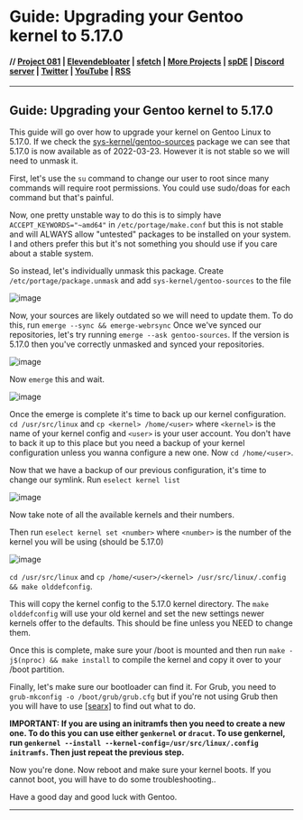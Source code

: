 # Guide: Upgrading your Gentoo kernel to 5.17.0

#### // [Project 081](https://p081.github.io) | [Elevendebloater](https://spdgmr.github.io/elevendebloater) | [sfetch](https://spdgmr.github.io/sfetch) | [More Projects](https://spdgmr.github.io/projects) | [spDE](https://spdgmr.github.io/spde) | [Discord server](https://ffdiscord.github.io) | [Twitter](https://nitter.net/spdgmr) | [YouTube](https://invidious.namazso.eu/speedie) | [RSS](https://raw.githubusercontent.com/spdgmr/posts/main/rss.xml)
--------------

## Guide: Upgrading your Gentoo kernel to 5.17.0

This guide will go over how to upgrade your kernel on Gentoo Linux to 5.17.0. If we check the [sys-kernel/gentoo-sources](https://packages.gentoo.org/packages/sys-kernel/gentoo-sources) package we can see that 5.17.0 is now available as of 2022-03-23. However it is not stable so we will need to unmask it.

First, let's use the ``su`` command to change our user to root since many commands will require root permissions. You could use sudo/doas for each command but that's painful.

Now, one pretty unstable way to do this is to simply have ``ACCEPT_KEYWORDS="~amd64"`` in ``/etc/portage/make.conf`` but this is not stable and will ALWAYS allow "untested" packages to be installed on your system. I and others prefer this but it's not something you should use if you care about a stable system.

So instead, let's individually unmask this package. Create ``/etc/portage/package.unmask`` and add ``sys-kernel/gentoo-sources`` to the file

![image](https://user-images.githubusercontent.com/71722170/159775895-da08c9e8-0894-497a-9493-acc134408681.png)

Now, your sources are likely outdated so we will need to update them. To do this, run ``emerge --sync && emerge-webrsync``
Once we've synced our repositories, let's try running ``emerge --ask gentoo-sources``. If the version is 5.17.0 then you've correctly unmasked and synced your repositories. 

![image](https://user-images.githubusercontent.com/71722170/159776932-2d1245e1-e583-43cc-9720-4991c2b7dc7e.png)

Now ``emerge`` this and wait.

![image](https://user-images.githubusercontent.com/71722170/159777036-51ba456f-dd09-477e-8210-09a034d97cf2.png)

Once the emerge is complete it's time to back up our kernel configuration. ``cd /usr/src/linux`` and ``cp <kernel> /home/<user>`` where ``<kernel>`` is the name of your kernel config and ``<user>`` is your user account. You don't have to back it up to this place but you need a backup of your kernel configuration unless you wanna configure a new one. Now ``cd /home/<user>``.

Now that we have a backup of our previous configuration, it's time to change our symlink. Run ``eselect kernel list``

![image](https://user-images.githubusercontent.com/71722170/159777139-b812a338-892b-454e-ad88-c86d2dda68ce.png)

Now take note of all the available kernels and their numbers.

Then run ``eselect kernel set <number>`` where ``<number>`` is the number of the kernel you will be using (should be 5.17.0)

![image](https://user-images.githubusercontent.com/71722170/159777376-eb2f34b6-e4be-4f43-9bb3-de1632a47791.png)

``cd /usr/src/linux`` and ``cp /home/<user>/<kernel> /usr/src/linux/.config && make olddefconfig``. 

This will copy the kernel config to the 5.17.0 kernel directory. The ``make olddefconfig`` will use your old kernel and set the new settings newer kernels offer to the defaults. This should be fine unless you NEED to change them.

Once this is complete, make sure your /boot is mounted and then run ``make -j$(nproc) && make install`` to compile the kernel and copy it over to your /boot partition.

Finally, let's make sure our bootloader can find it. For Grub, you need to ``grub-mkconfig -o /boot/grub/grub.cfg`` but if you're not using Grub then you will have to use [[searx]](https://searx.org) to find out what to do.

**IMPORTANT: If you are using an initramfs then you need to create a new one. To do this you can use either ``genkernel`` or ``dracut``. To use genkernel, run ``genkernel --install --kernel-config=/usr/src/linux/.config initramfs``. Then just repeat the previous step.**

Now you're done. Now reboot and make sure your kernel boots. If you cannot boot, you will have to do some troubleshooting..

Have a good day and good luck with Gentoo.

--------------
